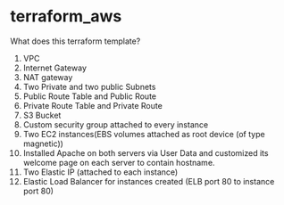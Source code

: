 # terraform_aws

What does this terraform template?

1) VPC
2) Internet Gateway
3) NAT gateway
4) Two Private and two public Subnets
5) Public Route Table and Public Route
6) Private Route Table and Private Route
7) S3 Bucket
8) Custom security group attached to every instance
9) Two EC2 instances(EBS volumes attached as root device (of type magnetic))
10) Installed Apache on both servers via User Data and customized its welcome page on each server to contain hostname.
11) Two Elastic IP (attached to each instance)
12) Elastic Load Balancer for instances created (ELB port 80 to instance port 80)
